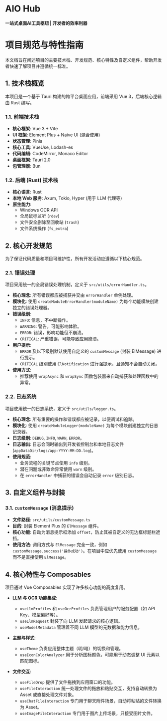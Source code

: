 
# AIO Hub

**一站式桌面AI工具枢纽 | 开发者的效率利器**

# 项目规范与特性指南

本文档旨在阐述项目的主要技术栈、开发规范、核心特性及自定义组件，帮助开发者快速了解项目并遵循统一标准。

## 1. 技术栈概览

本项目是一个基于 Tauri 构建的跨平台桌面应用，前端采用 Vue 3，后端核心逻辑由 Rust 编写。

### 1.1. 前端技术栈

- **核心框架**: Vue 3 + Vite
- **UI 框架**: Element Plus + Naive UI (混合使用)
- **状态管理**: Pinia
- **核心工具**: VueUse, Lodash-es
- **代码编辑**: CodeMirror, Monaco Editor
- **桌面框架**: Tauri 2.0
- **包管理器**: Bun

### 1.2. 后端 (Rust) 技术栈

- **核心语言**: Rust
- **本地 Web 服务**: Axum, Tokio, Hyper (用于 LLM 代理等)
- **原生能力**:
  - Windows OCR API
  - 全局鼠标监听 (`rdev`)
  - 文件安全删除至回收站 (`trash`)
  - 文件系统操作 (`fs_extra`)

## 2. 核心开发规范

为了保证代码质量和项目可维护性，所有开发活动应遵循以下核心规范。

### 2.1. 错误处理

项目采用统一的全局错误处理机制，定义于 `src/utils/errorHandler.ts`。

- **核心理念**: 所有错误都应被捕获并交由 `errorHandler` 单例处理。
- **模块化**: 使用 `createModuleErrorHandler(moduleName)` 为每个功能模块创建独立的错误处理器。
- **错误级别**:
  - `INFO`: 信息，不中断操作。
  - `WARNING`: 警告，可能影响体验。
  - `ERROR`: 错误，影响功能但不崩溃。
  - `CRITICAL`: 严重错误，可能导致应用崩溃。
- **用户提示**:
  - `ERROR` 及以下级别默认使用自定义的 `customMessage` (封装 ElMessage) 进行提示。
  - `CRITICAL` 级别使用 `ElNotification` 进行强提示，且通知不会自动关闭。
- **使用方式**:
  - 推荐使用 `wrapAsync` 和 `wrapSync` 函数包装器来自动捕获和处理函数中的异常。

### 2.2. 日志系统

项目使用统一的日志系统，定义于 `src/utils/logger.ts`。

- **核心理念**: 所有重要的操作和错误都应被记录，以便调试和追踪。
- **模块化**: 使用 `createModuleLogger(moduleName)` 为每个模块创建独立的日志记录器。
- **日志级别**: `DEBUG`, `INFO`, `WARN`, `ERROR`。
- **日志输出**: 日志会同时输出到开发者控制台和本地日志文件 (`appDataDir/logs/app-YYYY-MM-DD.log`)。
- **使用规范**:
  - 业务流程的关键节点使用 `info` 级别。
  - 潜在问题或非致命异常使用 `warn` 级别。
  - 在 `errorHandler` 中捕获的错误会自动记录 `error` 级别日志。

## 3. 自定义组件与封装

### 3.1. `customMessage` (消息提示)

- **文件路径**: `src/utils/customMessage.ts`
- **目的**: 封装 Element Plus 的 `ElMessage` 组件。
- **核心功能**: 自动为消息提示框添加 `offset`，防止其被自定义的无边框标题栏遮挡。
- **使用方法**: 调用方式与 `ElMessage` 完全一致，例如 `customMessage.success('操作成功')`。在项目中应优先使用 `customMessage` 而不是直接使用 `ElMessage`。

## 4. 核心特性与 Composables

项目通过 Vue Composables 实现了许多核心功能的高度复用。

- **LLM 与 OCR 功能集成**:
  - `useLlmProfiles` 和 `useOcrProfiles` 负责管理用户的服务配置（如 API Key、模型偏好等）。
  - `useLlmRequest` 封装了向 LLM 发起请求的核心逻辑。
  - `useModelMetadata` 管理着不同 LLM 模型的元数据和能力信息。

- **主题与样式**:
  - `useTheme` 负责应用整体主题（明/暗）的切换和管理。
  - `useIconColorAnalyzer` 用于分析图标颜色，可能用于动态调整 UI 元素以匹配图标。

- **文件交互**:
  - `useFileDrop` 提供了文件拖拽到应用窗口的功能。
  - `useFileInteraction` 统一处理文件的拖放和粘贴交互，支持自动转换为 Asset 或直接处理文件对象。
  - `useChatFileInteraction` 专门用于聊天附件场景，自动将粘贴的文件转换为 Asset。
  - `useImageFileInteraction` 专门用于图片上传场景，只接受图片文件。
